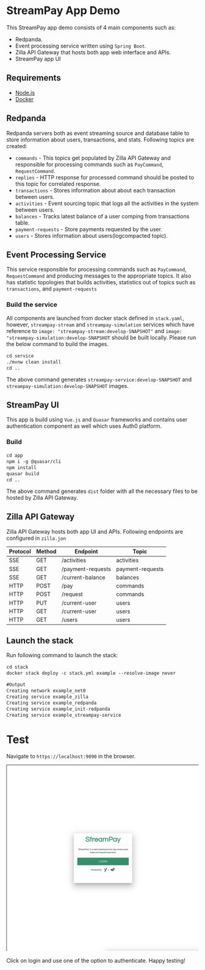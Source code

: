 # StreamPay App Demo
This StreamPay app demo consists of 4 main components such as:

- Redpanda.
- Event processing service written using `Spring Boot`.
- Zilla API Gateway that hosts both app web interface and APIs.
- StreamPay app UI

## Requirements

* [Node.js](http://nodejs.org/)
* [Docker](https://www.docker.com/)


## Redpanda
Redpanda servers both as event streaming source and database table to store information about users, transactions,
and stats. Following topics are created:
- `commands` - This topics get populated by Zilla API Gateway and responsible for processing commands
such as `PayCommand`, `RequestCommand`.
- `replies` - HTTP response for processed command should be posted to this topic for correlated response.
- `transactions` - Stores information about about each transaction between users.
- `activities` - Event sourcing topic that logs all the activities in the system between users.
- `balances` - Tracks latest balance of a user comping from transactions table.
- `payment-requests` - Store payments requested by the user.
- `users` - Stores information about users(logcompacted topic).

## Event Processing Service
This service responsible for processing commands such as `PayCommand`, `RequestCommand` and producing messages
to the appropriate topics. It also has statistic topologies that builds activities, statistics out of topics such as
`transactions`, and `payment-requests`

### Build the service
All components are launched from docker stack defined in `stack.yaml`, however, `streampay-stream` and `streampay-simulation`
services which have reference to `image: "streampay-stream:develop-SNAPSHOT"` and `image: "streampay-simulation:develop-SNAPSHOT`
should be built locally. Please run the below command to build the images.

```shell
cd service
./mvnw clean install
cd ..
```
The above command generates `streampay-service:develop-SNAPSHOT` and `streampay-simulation:develop-SNAPSHOT` images.

## StreamPay UI
This app is build using `Vue.js` and `Quasar` frameworks and contains user authentication component as well
which uses Auth0 platform.

### Build

```shell
cd app
npm i -g @quasar/cli
npm install
quasar build
cd ..
```

The above command generates `dist` folder with all the necessary files to be hosted by Zilla API Gateway.

## Zilla API Gateway
Zilla API Gateway hosts both app UI and APIs. Following endpoints are configured in `zilla.jon`

| Protocol | Method | Endpoint          | Topic            |
|----------|--------|-------------------|------------------|
| SSE      | GET    | /activities       | activities       |
| SSE      | GET    | /payment-requests | payment-requests |
| SSE      | GET    | /current-balance  | balances         |
| HTTP     | POST   | /pay              | commands         |
| HTTP     | POST   | /request          | commands         |
| HTTP     | PUT    | /current-user     | users            |
| HTTP     | GET    | /current-user     | users            |
| HTTP     | GET    | /users            | users            |


## Launch the stack
Run following command to launch the stack:

```shell
cd stack
docker stack deploy -c stack.yml example --resolve-image never
```

```shell
#Output
Creating network example_net0
Creating service example_zilla
Creating service example_redpanda
Creating service example_init-redpanda
Creating service example_streampay-service
```

# Test

Navigate to `https://localhost:9090` in the browser.

![screenshot](./assets/screenshot.png)

Click on login and use one of the option to authenticate. Happy testing!


